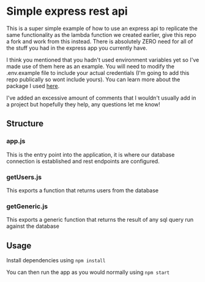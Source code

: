 # Simple express rest api

This is a super simple example of how to use an express api to replicate the same functionality as the lambda function we created earlier, give this repo a fork and work from this instead. There is absolutely ZERO need for all of the stuff you had in the express app you currently have.

I think you mentioned that you hadn't used environment variables yet so I've made use of them here as an example. You will need to modify the .env.example file to include your actual credentials (I'm going to add this repo publically so wont include yours). You can learn more about the package I used [here](https://www.npmjs.com/package/dotenv).

I've added an excessive amount of comments that I wouldn't usually add in a project but hopefully they help, any questions let me know!

## Structure

### app.js
This is the entry point into the application, it is where our database connection is established and rest endpoints are configured.

### getUsers.js
This exports a function that returns users from the database

### getGeneric.js
This exports a generic function that returns the result of any sql query run against the database

## Usage

Install dependencies using ```npm install```

You can then run the app as you would normally using ```npm start```
